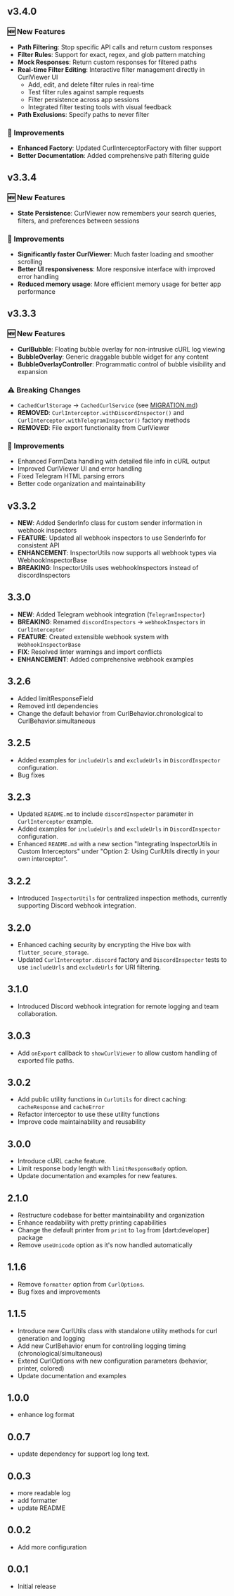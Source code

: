 ## v3.4.0

### 🆕 New Features
- **Path Filtering**: Stop specific API calls and return custom responses
- **Filter Rules**: Support for exact, regex, and glob pattern matching
- **Mock Responses**: Return custom responses for filtered paths
- **Real-time Filter Editing**: Interactive filter management directly in CurlViewer UI
  - Add, edit, and delete filter rules in real-time
  - Test filter rules against sample requests
  - Filter persistence across app sessions
  - Integrated filter testing tools with visual feedback
- **Path Exclusions**: Specify paths to never filter

### 🔧 Improvements
- **Enhanced Factory**: Updated CurlInterceptorFactory with filter support
- **Better Documentation**: Added comprehensive path filtering guide

## v3.3.4

### 🆕 New Features
- **State Persistence**: CurlViewer now remembers your search queries, filters, and preferences between sessions

### 🔧 Improvements
- **Significantly faster CurlViewer**: Much faster loading and smoother scrolling
- **Better UI responsiveness**: More responsive interface with improved error handling
- **Reduced memory usage**: More efficient memory usage for better app performance

## v3.3.3

### 🆕 New Features
- **CurlBubble**: Floating bubble overlay for non-intrusive cURL log viewing
- **BubbleOverlay**: Generic draggable bubble widget for any content
- **BubbleOverlayController**: Programmatic control of bubble visibility and expansion

### ⚠️ Breaking Changes
- `CachedCurlStorage` → `CachedCurlService` (see [MIGRATION.md](MIGRATION.md))
- **REMOVED**: `CurlInterceptor.withDiscordInspector()` and `CurlInterceptor.withTelegramInspector()` factory methods
- **REMOVED**: File export functionality from CurlViewer

### 🔧 Improvements
- Enhanced FormData handling with detailed file info in cURL output
- Improved CurlViewer UI and error handling
- Fixed Telegram HTML parsing errors
- Better code organization and maintainability

## v3.3.2

- **NEW**: Added SenderInfo class for custom sender information in webhook inspectors
- **FEATURE**: Updated all webhook inspectors to use SenderInfo for consistent API
- **ENHANCEMENT**: InspectorUtils now supports all webhook types via WebhookInspectorBase
- **BREAKING**: InspectorUtils uses webhookInspectors instead of discordInspectors

## 3.3.0

- **NEW**: Added Telegram webhook integration (`TelegramInspector`)
- **BREAKING**: Renamed `discordInspectors` → `webhookInspectors` in `CurlInterceptor`
- **FEATURE**: Created extensible webhook system with `WebhookInspectorBase`
- **FIX**: Resolved linter warnings and import conflicts
- **ENHANCEMENT**: Added comprehensive webhook examples

## 3.2.6

- Added limitResponseField
- Removed intl dependencies
- Change the default behavior from CurlBehavior.chronological to CurlBehavior.simultaneous

## 3.2.5

- Added examples for `includeUrls` and `excludeUrls` in `DiscordInspector` configuration.
- Bug fixes

## 3.2.3

- Updated `README.md` to include `discordInspector` parameter in `CurlInterceptor` example.
- Added examples for `includeUrls` and `excludeUrls` in `DiscordInspector` configuration.
- Enhanced `README.md` with a new section "Integrating InspectorUtils in Custom Interceptors" under "Option 2: Using CurlUtils directly in your own interceptor".

## 3.2.2

- Introduced `InspectorUtils` for centralized inspection methods, currently supporting Discord webhook integration.

## 3.2.0

- Enhanced caching security by encrypting the Hive box with `flutter_secure_storage`.
- Updated `CurlInterceptor.discord` factory and `DiscordInspector` tests to use `includeUrls` and `excludeUrls` for URI filtering.

## 3.1.0

- Introduced Discord webhook integration for remote logging and team collaboration.

## 3.0.3

- Add `onExport` callback to `showCurlViewer` to allow custom handling of exported file paths.

## 3.0.2

- Add public utility functions in `CurlUtils` for direct caching: `cacheResponse` and `cacheError`
- Refactor interceptor to use these utility functions
- Improve code maintainability and reusability

## 3.0.0

- Introduce cURL cache feature.
- Limit response body length with `limitResponseBody` option.
- Update documentation and examples for new features.

## 2.1.0

- Restructure codebase for better maintainability and organization
- Enhance readability with pretty printing capabilities
- Change the default printer from `print` to `log` from [dart:developer] package
- Remove `useUnicode` option as it's now handled automatically

## 1.1.6

- Remove `formatter` option from `CurlOptions`.
- Bug fixes and improvements

## 1.1.5

- Introduce new CurlUtils class with standalone utility methods for curl generation and logging
- Add new CurlBehavior enum for controlling logging timing (chronological/simultaneous)
- Extend CurlOptions with new configuration parameters (behavior, printer, colored)
- Update documentation and examples

## 1.0.0

- enhance log format

## 0.0.7

- update dependency for support log long text.

## 0.0.3

- more readable log
- add formatter
- update README

## 0.0.2

- Add more configuration

## 0.0.1

- Initial release
